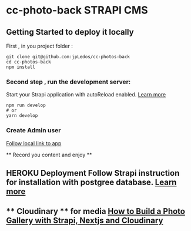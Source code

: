 # cc-photo-back   STRAPI CMS 

## Getting Started to deploy it locally

First , in you project folder :

```
git clone git@github.com:jpLedos/cc-photos-back
cd cc-photos-back
npm install
```

### Second step , run the development server:

Start your Strapi application with autoReload enabled. [Learn more](https://docs.strapi.io/developer-docs/latest/developer-resources/cli/CLI.html#strapi-develop)

```
npm run develop
# or
yarn develop
```

### Create Admin user

[Follow local link to app ](http://localhost:1337/admin/auth/register-admin)

** Record you content and enjoy **


##   HEROKU Deployment Follow Strapi instruction for installation with postgree database. [Learn more](https://docs.strapi.io/developer-docs/latest/setup-deployment-guides/deployment/hosting-guides/heroku.html#heroku-install-requirements)

##  ** Cloudinary ** for media [How to Build a Photo Gallery with Strapi, Nextjs and Cloudinary](https://strapi.io/blog/how-to-build-a-photo-gallery-with-strapi-nextjs-and-cloudinary)

